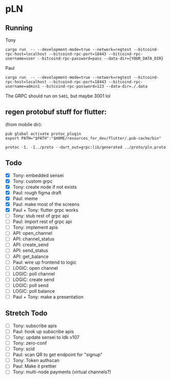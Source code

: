 # pLN

## Running

Tony

```
cargo run  -- --development-mode=true --network=regtest --bitcoind-rpc-host=localhost --bitcoind-rpc-port=18443 --bitcoind-rpc-username=user --bitcoind-rpc-password=pass --data-dir={YOUR_DATA_DIR}
```

Paul

```
cargo run  -- --development-mode=true --network=regtest --bitcoind-rpc-host=localhost --bitcoind-rpc-port=18443 --bitcoind-rpc-username=admin1 --bitcoind-rpc-password=123 --data-dir=./.data
```

The GRPC should run on `5401`, but maybe 3001 lol

## regen protobuf stuff for flutter:

(from mobile dir):

```
pub global activate protoc_plugin
export PATH="$PATH":"$HOME/resources_for_dev/flutter/.pub-cache/bin"
```

```
protoc -I. -I../proto --dart_out=grpc:lib/generated ../proto/pln.proto
```

## Todo

- [x] Tony: embedded sensei
- [x] Tony: custom grpc
- [x] Tony: create node if not exists
- [x] Paul: rough figma draft
- [x] Paul: meme
- [x] Paul: make most of the screens
- [x] Paul + Tony: flutter grpc works
- [ ] Tony: stub rest of grpc api
- [ ] Paul: import rest of grpc api
- [ ] Tony: implement apis
- [ ] API: open_channel
- [ ] API: channel_status
- [ ] API: create_send
- [ ] API: send_status
- [ ] API: get_balance
- [ ] Paul: wire up frontend to logic
- [ ] LOGIC: open channel
- [ ] LOGIC: poll channel
- [ ] LOGIC: create send
- [ ] LOGIC: poll send
- [ ] LOGIC: poll balance
- [ ] Paul + Tony: make a presentation

## Stretch Todo

- [ ] Tony: subscribe apis
- [ ] Paul: hook up subscribe apis
- [ ] Tony: update sensei to ldk v107
- [ ] Tony: zero-conf
- [ ] Tony: scid
- [ ] Paul: scan QR to get endpoint for "signup"
- [ ] Tony: Token authscan
- [ ] Paul: Make it prettier
- [ ] Tony: multi-node payments (virtual channels?)
